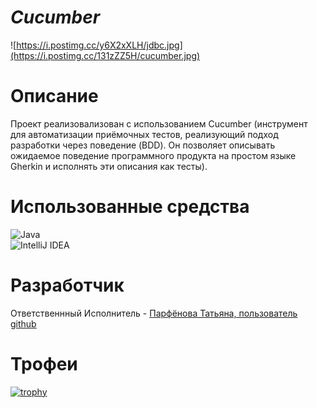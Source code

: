 # ***Сucumber***   
![https://i.postimg.cc/y6X2xXLH/jdbc.jpg](https://i.postimg.cc/131zZZ5H/cucumber.jpg)   
# **Описание**  
Проект реализовализован с использованием Cucumber (инструмент для автоматизации приёмочных тестов, реализующий подход разработки через поведение (BDD). Он позволяет описывать ожидаемое поведение программного продукта на простом языке Gherkin и исполнять эти описания как тесты).   
# **Использованные средства**    
![Java](https://img.shields.io/badge/java-%23ED8B00.svg?style=for-the-badge&logo=openjdk&logoColor=white)   
![IntelliJ IDEA](https://img.shields.io/badge/IntelliJIDEA-000000.svg?style=for-the-badge&logo=intellij-idea&logoColor=white)   
# **Разработчик**  
Ответственнный Исполнитель - [Парфёнова Татьяна, пользователь github](https://github.com/7x7x49)   
# **Трофеи**  
[![trophy](https://github-profile-trophy.vercel.app/?username=ryo-ma)](https://github.com/ryo-ma/github-profile-trophy)

